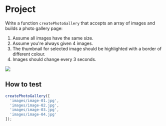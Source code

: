 # Project

Write a function `createPhotoGallery` that accepts an array of images and builds a photo gallery page:

1. Assume all images have the same size.
2. Assume you're always given 4 images.
3. The thumbnail for selected image should be highlighted with a border of different colour.
4. Images should change every 3 seconds.

![](photo-gallery-no-buttons-mockup.png)

## How to test

```js
createPhotoGallery([
  'images/image-01.jpg',
  'images/image-02.jpg',
  'images/image-03.jpg',
  'images/image-04.jpg'
]);
```